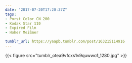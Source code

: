```yaml
---
date: "2017-07-20T17:20:37Z"
tags:
- Porst Color CN 200
- Kodak Star 110
- Expired Film
- Hoher Meißner

tumblr_url: https://yaapb.tumblr.com/post/163215114916
---
```

{{< figure src="tumblr_otea9vfcxs1v9quwwo1_1280.jpg" >}} 
